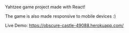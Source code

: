 Yahtzee game project made with React!

The game is also made responsive to mobile devices :)

Live Demo: https://obscure-castle-49088.herokuapp.com/
